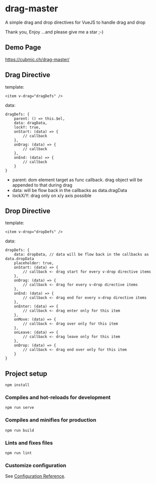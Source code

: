 # drag-master

A simple drag and drop directives for VueJS to handle drag and drop

Thank you, Enjoy
...and please give me a star ;-)

## Demo Page
https://cubmic.ch/drag-master/

## Drag Directive
template:
```
<item v-drag="dragDefs" />
```

data:
```
dragDefs: {
    parent: () => this.$el,
    data: dragData,
    lockY: true,
    onStart: (data) => {
        // callback
    },
    onDrag: (data) => {
        // callback
    },
    onEnd: (data) => {
        // callback
    }
}
```
* parent: dom element target as func callback. drag object will be appended to that during drag
* data: will be flow back in the callbacks as data.dragData
* lockX/Y: drag only on x/y axis possible

## Drop Directive

template:
```
<item v-drop="dropDefs" />
```

data:
```
dropDefs: {
    data: dropData, // data will be flow back in the callbacks as data.dropData
    placeholder: true,
    onStart: (data) => {
        // callback <- drag start for every v-drop directive items
    },
    onDrag: (data) => {
        // callback <- drag for every v-drop directive items
    },
    onEnd: (data) => {
        // callback <- drag end for every v-drop directive items
    },
    onEnter: (data) => {
        // callback <- drag enter only for this item
    },
    onMove: (data) => {
        // callback <- drag over only for this item
    },
    onLeave: (data) => {
        // callback <- drag leave only for this item
    },
    onDrop: (data) => {
        // callback <- drag end over only for this item
    }
}
```

## Project setup
```
npm install
```

### Compiles and hot-reloads for development
```
npm run serve
```

### Compiles and minifies for production
```
npm run build
```

### Lints and fixes files
```
npm run lint
```

### Customize configuration
See [Configuration Reference](https://cli.vuejs.org/config/).
